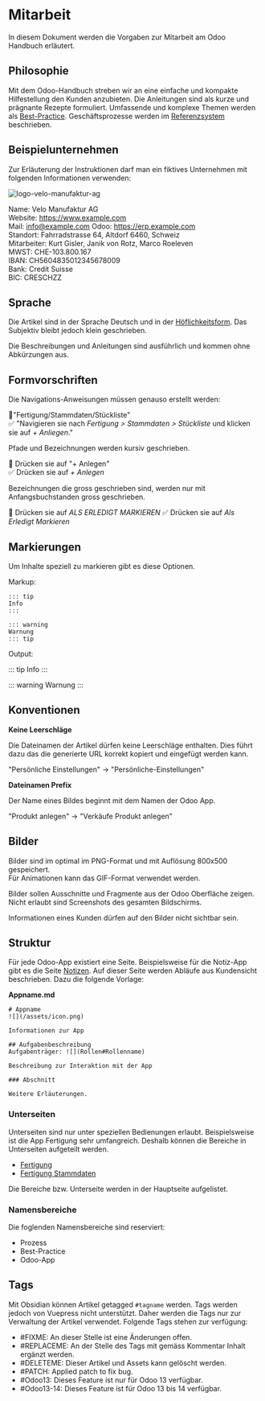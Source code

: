 # Mitarbeit

In diesem Dokument werden die Vorgaben zur Mitarbeit am Odoo Handbuch erläutert.

## Philosophie

Mit dem Odoo-Handbuch streben wir an eine einfache und kompakte Hilfestellung den Kunden anzubieten. Die Anleitungen sind als kurze und prägnante Rezepte formuliert. Umfassende und komplexe Themen werden als [Best-Practice](Best-Practice.md). Geschäftsprozesse werden im [Referenzsystem](Referenzsystem.md) beschrieben.

## Beispielunternehmen

Zur Erläuterung der Instruktionen darf man ein fiktives Unternehmen mit folgenden Informationen verwenden:

![logo-velo-manufaktur-ag](assets/logo-velo-manufaktur-ag.svg)

Name: Velo Manufaktur AG  
Website: https://www.example.com  
Mail: info@example.com
Odoo: https://erp.example.com  
Standort: Fahrradstrasse 64, Altdorf 6460, Schweiz  
Mitarbeiter: Kurt Gisler, Janik von Rotz, Marco Roeleven  
MWST: CHE-103.800.167  
IBAN: CH5604835012345678009  
Bank: Credit Suisse  
BIC: CRESCHZZ  

## Sprache

Die Artikel sind in der Sprache Deutsch und in der [Höflichkeitsform](https://de.wikipedia.org/wiki/H%C3%B6flichkeitsform). Das Subjektiv bleibt jedoch klein geschrieben.

Die Beschreibungen und Anleitungen sind ausführlich und kommen ohne Abkürzungen aus.

## Formvorschriften

Die Navigations-Anweisungen müssen genauso erstellt werden:

🚫"Fertigung/Stammdaten/Stückliste"  
✅ "Navigieren sie nach *Fertigung > Stammdaten > Stückliste* und klicken sie auf *+ Anliegen*."

Pfade und Bezeichnungen werden kursiv geschrieben.

🚫 Drücken sie auf "+ Anlegen"  
✅ Drücken sie auf *+ Anlegen*

Bezeichnungen die gross geschrieben sind, werden nur mit Anfangsbuchstanden gross geschrieben.

🚫 Drücken sie auf *ALS ERLEDIGT MARKIEREN*
✅ Drücken sie auf *Als Erledigt Markieren*

## Markierungen

Um Inhalte speziell zu markieren gibt es diese Optionen.

Markup:
```
::: tip
Info
:::

::: warning
Warnung
::: tip
```

Output:

::: tip
Info
:::

::: warning
Warnung
:::

## Konventionen

**Keine Leerschläge**

Die Dateinamen der Artikel dürfen keine Leerschläge enthalten. Dies führt dazu das die generierte URL korrekt kopiert und eingefügt werden kann.

"Persönliche Einstellungen" -> "Persönliche-Einstellungen"

**Dateinamen Prefix**

Der Name eines Bildes beginnt mit dem Namen der Odoo App.

"Produkt anlegen" -> "Verkäufe Produkt anlegen"

## Bilder

Bilder sind im optimal im PNG-Format und mit Auflösung 800x500 gespeichert.  
Für Animationen kann das GIF-Format verwendet werden.

Bilder sollen Ausschnitte und Fragmente aus der Odoo Oberfläche zeigen. Nicht erlaubt sind Screenshots des gesamten Bildschirms.

Informationen eines Kunden dürfen auf den Bilder nicht sichtbar sein.

## Struktur

Für jede Odoo-App existiert eine Seite. Beispielsweise für die Notiz-App gibt es die Seite [Notizen](Notizen.md). Auf dieser Seite werden Abläufe aus Kundensicht beschrieben. Dazu die folgende Vorlage:

**Appname.md**

```
# Appname
![](/assets/icon.png)

Informationen zur App

## Aufgabenbeschreibung
Aufgabenträger: ![](Rollen#Rollenname)

Beschreibung zur Interaktion mit der App

### Abschnitt

Weitere Erläuterungen.

```

### Unterseiten

Unterseiten sind nur unter speziellen Bedienungen erlaubt. Beispielsweise ist die App Fertigung sehr umfangreich. Deshalb können die Bereiche in Unterseiten aufgeteilt werden.

* [Fertigung](Fertigung.md)
* [Fertigung Stammdaten](Fertigung-Stammdaten.md)

Die Bereiche bzw. Unterseite werden in der Hauptseite aufgelistet.

### Namensbereiche

Die foglenden Namensbereiche sind reserviert:

* Prozess
* Best-Practice
* Odoo-App

## Tags

Mit Obsidian können Artikel getagged `#tagname` werden. Tags werden jedoch von Vuepress nicht unterstützt. Daher werden die Tags nur zur Verwaltung der Artikel verwendet. Folgende Tags stehen zur verfügung:

* #FIXME: An dieser Stelle ist eine Änderungen offen.
* #REPLACEME: An der Stelle des Tags mit gemäss Kommentar Inhalt ergänzt werden.
* #DELETEME: Dieser Artikel und Assets kann gelöscht werden.
* #PATCH: Applied patch to fix bug.
* #Odoo13: Dieses Feature ist nur für Odoo 13 verfügbar.
* #Odoo13-14: Dieses Feature ist für Odoo 13 bis 14 verfügbar.

